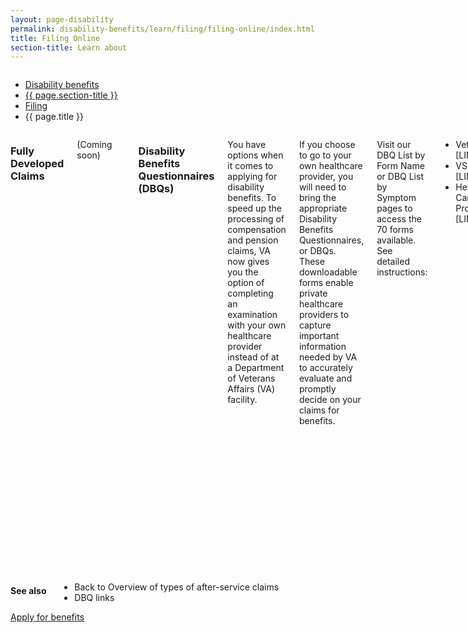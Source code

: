 ```yaml
---
layout: page-disability
permalink: disability-benefits/learn/filing/filing-online/index.html
title: Filing Online
section-title: Learn about
---
```


<div class="splash" markdown="0">
<div class="row" markdown="0">
<div class="small-12 columns" markdown="0">

<ul class="breadcrumbs" role="menubar" aria-label="Primary">
<li class="parent"><a href="{{ site.url }}/disability-benefits/">Disability benefits</a></li>
<li class="parent"><a href="{{ site.url }}/disability-benefits/learn/">{{ page.section-title }}</a></li>
<li class="parent"><a href="{{ site.url }}/disability-benefits/learn/filing">Filing</a></li>
<li class="active">{{ page.title }}</li>
</ul>

</div>
</div>
</div>

<div class="main" role="main" markdown="0">
<div class="section one" markdown="0">
<div class="primary" markdown="0">
<div class="row" markdown="0">
<div class="small-12 columns" markdown="1">

### Fully Developed Claims

(Coming soon)

--------------------------------------------

### Disability Benefits Questionnaires (DBQs)

You have options when it comes to applying for disability benefits. To speed up the processing of compensation and pension claims, VA now gives you the option of completing an examination with your own healthcare provider instead of at a Department of Veterans Affairs (VA) facility.  

If you choose to go to your own healthcare provider, you will need to bring the appropriate Disability Benefits Questionnaires, or DBQs. These downloadable forms enable private healthcare providers to capture important information needed by VA to accurately evaluate and promptly decide on your claims for benefits.

Visit our DBQ List by Form Name or DBQ List by Symptom pages to access the 70 forms available. See detailed instructions:

- Veteran [LINK]
- VSO [LINK]
- Health Care Provider. [LINK]

Where can I get more information?
See our DBQ Frequently Asked Questions for more information. You can also call us at 1-800-827-1000 or ask us a question online.

DBQs also help support VA's Fully Developed Claims (FDC) program. DBQs are valuable for claims processing because they provide medical information that is directly relevant to determining a disability rating. When submitted with a fully developed claim, DBQs ensure VA's rating specialists have precisely the information they need to start processing the claim.

Source(s)

[http://www.benefits.va.gov/compensation/dbq_disabilityexams.asp](http://www.benefits.va.gov/compensation/dbq_disabilityexams.asp)

</div>
</div>
</div>
</div>

<div class="section secondary" markdown="0">
<div class="row" markdown="0">
<div class="small-12 columns" markdown="1">

#### See also

- Back to Overview of types of after-service claims
- DBQ links

</div>
</div>
</div>


<div class="section two" markdown="0">
<div class="action" markdown="0">
<div class="row" markdown="0">
<div class="small-12 medium-10 medium-centered columns" markdown="0">
<a class="button start" href="#">Apply for benefits</a>
</div>
</div>
</div>
</div>

</div>

</div>
